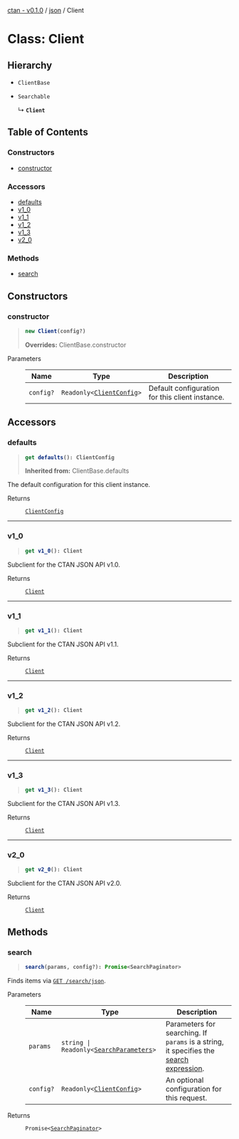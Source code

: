[ctan - v0.1.0](../README.md) / [json](../modules/json.md) / Client

# Class: Client

## Hierarchy

- <code>ClientBase</code>

- <code>Searchable</code>

  ↳ **`Client`**

## Table of Contents

### Constructors

- [constructor](json.Client.md#constructor)

### Accessors

- [defaults](json.Client.md#defaults)
- [v1\_0](json.Client.md#v1_0)
- [v1\_1](json.Client.md#v1_1)
- [v1\_2](json.Client.md#v1_2)
- [v1\_3](json.Client.md#v1_3)
- [v2\_0](json.Client.md#v2_0)

### Methods

- [search](json.Client.md#search)

## Constructors

### constructor

> <b>
>
> ```typescript
> new Client(config?)
> ```
>
> </b>
>
> **Overrides:** ClientBase.constructor
>

<dl>
<dt>Parameters</dt><dd><p>

|Name|Type|Description|
|---|---|---|
|`config?`|<code>Readonly<[ClientConfig](../interfaces/ClientConfig.md)\></code>|Default configuration for this client instance.|

</p></dd>
</p></dd>

</dl>

## Accessors

### defaults

> <b>
>
> ```typescript
> get defaults(): ClientConfig
> ```
>
> </b>
>
> **Inherited from:** ClientBase.defaults
>

The default configuration for this client instance.

<dl>
<dt>Returns</dt>
<dd><p>

<code>[ClientConfig](../interfaces/ClientConfig.md)</code>

</p></dd>

</dl>

___

### v1\_0

> <b>
>
> ```typescript
> get v1_0(): Client
> ```
>
> </b>

Subclient for the CTAN JSON API v1.0.

<dl>
<dt>Returns</dt>
<dd><p>

<code>[Client](json.v1_0.Client.md)</code>

</p></dd>

</dl>

___

### v1\_1

> <b>
>
> ```typescript
> get v1_1(): Client
> ```
>
> </b>

Subclient for the CTAN JSON API v1.1.

<dl>
<dt>Returns</dt>
<dd><p>

<code>[Client](json.v1_1.Client.md)</code>

</p></dd>

</dl>

___

### v1\_2

> <b>
>
> ```typescript
> get v1_2(): Client
> ```
>
> </b>

Subclient for the CTAN JSON API v1.2.

<dl>
<dt>Returns</dt>
<dd><p>

<code>[Client](json.v1_2.Client.md)</code>

</p></dd>

</dl>

___

### v1\_3

> <b>
>
> ```typescript
> get v1_3(): Client
> ```
>
> </b>

Subclient for the CTAN JSON API v1.3.

<dl>
<dt>Returns</dt>
<dd><p>

<code>[Client](json.v1_3.Client.md)</code>

</p></dd>

</dl>

___

### v2\_0

> <b>
>
> ```typescript
> get v2_0(): Client
> ```
>
> </b>

Subclient for the CTAN JSON API v2.0.

<dl>
<dt>Returns</dt>
<dd><p>

<code>[Client](json.v2_0.Client.md)</code>

</p></dd>

</dl>

## Methods

### search

> <b>
>
> ```typescript
> search(params, config?): Promise<SearchPaginator>
> ```
>
> </b>

Finds items via [`GET /search/json`](../../../docs/api/json/2.0.md#searching).

<dl>
<dt>Parameters</dt><dd><p>

|Name|Type|Description|
|---|---|---|
|`params`|<code>string \| Readonly<[SearchParameters](../interfaces/json.SearchParameters.md)\></code>|Parameters for searching. If `params` is a string, it specifies the [search expression](../interfaces/json.SearchParameters.md#phrase).|
|`config?`|<code>Readonly<[ClientConfig](../interfaces/ClientConfig.md)\></code>|An optional configuration for this request.|

</p></dd>
<dt>Returns</dt>
<dd><p>

<code>Promise<[SearchPaginator](json.SearchPaginator.md)\></code>

</p></dd>

</dl>
